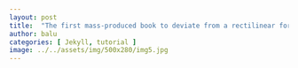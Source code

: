 ```yaml
---
layout: post
title:  "The first mass-produced book to deviate from a rectilinear format"
author: balu
categories: [ Jekyll, tutorial ]
image: ../../assets/img/500x280/img5.jpg
---
```


